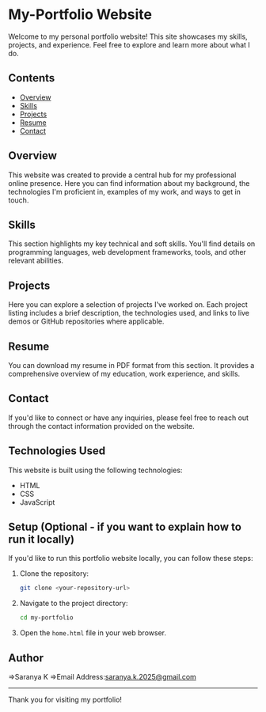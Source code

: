 # My-Portfolio Website

Welcome to my personal portfolio website! This site showcases my skills, projects, and experience. Feel free to explore and learn more about what I do.

## Contents

- [Overview](#overview)
- [Skills](#skills)
- [Projects](#projects)
- [Resume](#resume)
- [Contact](#contact)

## Overview

This website was created to provide a central hub for my professional online presence. Here you can find information about my background, the technologies I'm proficient in, examples of my work, and ways to get in touch.

## Skills

This section highlights my key technical and soft skills. You'll find details on programming languages, web development frameworks, tools, and other relevant abilities.

## Projects

Here you can explore a selection of projects I've worked on. Each project listing includes a brief description, the technologies used, and links to live demos or GitHub repositories where applicable.

## Resume

You can download my resume in PDF format from this section. It provides a comprehensive overview of my education, work experience, and skills.

## Contact

If you'd like to connect or have any inquiries, please feel free to reach out through the contact information provided on the website.

## Technologies Used

This website is built using the following technologies:

- HTML
- CSS
- JavaScript 

## Setup (Optional - if you want to explain how to run it locally)

If you'd like to run this portfolio website locally, you can follow these steps:

1.  Clone the repository:
    ```bash
    git clone <your-repository-url>
    ```
2.  Navigate to the project directory:
    ```bash
    cd my-portfolio
    ```
3.  Open the  `home.html` file in your web browser.


## Author

=>Saranya K
=>Email Address:saranya.k.2025@gmail.com 


---

Thank you for visiting my portfolio!
